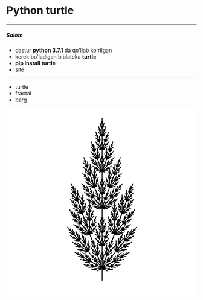 # Python turtle



***
  ##### Salom
  * dastur __python 3.7.1__ da qo'llab ko'rilgan
  * kerek bo'ladigan biblateka __turtle__
  * __pip install turtle__
  * [site](https://pypi.org/project/turtle/)
***

- turtle
- fractal 
- barg

![](barg.jpg "test")

